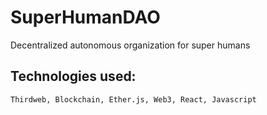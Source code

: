 # SuperHumanDAO
Decentralized autonomous organization for super humans

## Technologies used:
``Thirdweb, Blockchain, Ether.js, Web3, React, Javascript``